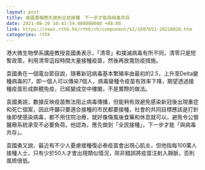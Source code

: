 ```yaml
---
layout: post
title: 袁國勇稱應先做到全民接種　下一步才能與病毒共存
date: 2021-08-26 10:41:59.000000000 +08:00
link: https://news.rthk.hk/rthk/ch/component/k2/1607651-20210826.htm
categories: rthk
---
```


港大微生物學系講座教授袁國勇表示，「清零」和撲滅病毒有所不同，清零只是短暫政策，利用清零這段時間大量接種疫苗，然後再放寬防疫措施。

袁國勇在一個電台節目說，隨著新冠病毒基本繁殖率由最初的2.5，上升至Delta變種病毒的7，即一個人可以傳染7個人，病毒變種令疫苗有效率下降，期望透過接種疫苗形成群體免疫，已經變成空中樓閣，不是實際的做法。

袁國勇說，數據反映疫苗無法阻止病毒傳播，但能夠有效避免感染新冠後出現重症和死亡個案，因此呼籲只要適合接種的市民都要接種，社會的共同目標應該是打針後即使感染病毒，都不用住院治療，就好像傷風後食藥和休息就可以，避免令公營醫療系統承受不必要負荷。他認為，應先做到「全民接種」，下一步才能「與病毒共存」。

袁國勇又說，最近有不少人憂慮接種復必泰疫苗會出現心肌炎，但他指每100萬人接種人士，只有少於50人才會出現類似情況，除非錯誤將疫苗注射入靜脈，否則風險很低。
